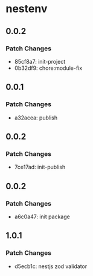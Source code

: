# nestenv

## 0.0.2

### Patch Changes

- 85cf8a7: init-project
- 0b32df9: chore:module-fix

## 0.0.1

### Patch Changes

- a32acea: publish

## 0.0.2

### Patch Changes

- 7ce17ad: init-publish

## 0.0.2

### Patch Changes

- a6c0a47: init package

## 1.0.1

### Patch Changes

- d5ecb1c: nestjs zod validator
